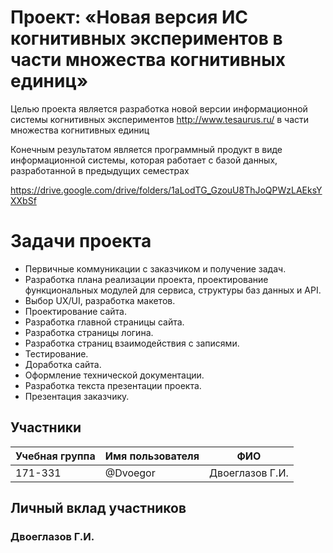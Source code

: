 # Проект: «Новая версия ИС когнитивных экспериментов в части множества когнитивных единиц»

Целью проекта является разработка новой версии информационной системы когнитивных экспериментов http://www.tesaurus.ru/ в части множества когнитивных единиц

Конечным результатом является программный продукт в виде информационной системы, которая работает с базой данных, разработанной в предыдущих семестрах


https://drive.google.com/drive/folders/1aLodTG_GzouU8ThJoQPWzLAEksYXXbSf

# Задачи проекта
  - Первичные коммуникации с заказчиком и получение задач.
  - Разработка плана реализации проекта, проектирование функциональных модулей для сервиса, структуры баз данных и API.
  - Выбор UX/UI, разработка макетов.
  - Проектирование сайта.
  - Разработка главной страницы сайта.
  - Разработка страницы логина.
  - Разработка страниц взаимодействия с записями.
  - Тестирование.
  - Доработка сайта.
  - Оформление технической документации.
  - Разработка текста презентации проекта.
  - Презентация заказчику.

## Участники

| Учебная группа | Имя пользователя | ФИО                      |
|----------------|------------------|--------------------------|
| 171-331        | @Dvoegor         | Двоеглазов Г.И.          |

## Личный вклад участников


### Двоеглазов Г.И.
